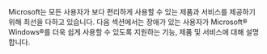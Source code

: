 <Token xmlns:xlink="http://www.w3.org/1999/xlink">Microsoft는 모든 사용자가 보다 편리하게 사용할 수 있는 제품과 서비스를 제공하기 위해 최선을 다하고 있습니다. 다음 섹션에서는 장애가 있는 사용자가 Microsoft® Windows®를 더욱 쉽게 사용할 수 있도록 지원하는 기능, 제품 및 서비스에 대해 설명합니다.</Token>

<!--HONumber=May16_HO1-->


